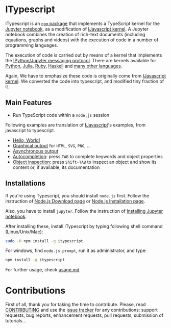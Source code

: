 # ITypescript

ITypescript is an [`npm` package](https://www.npmjs.com/) that implements a
TypeScript kernel for the [Jupyter notebook](http://jupyter.org/), as a modification of
[IJavascript kernel](http://n-riesco.github.io/ijavascript). A Jupyter
notebook combines the creation of rich-text documents (including equations,
graphs and videos) with the execution of code in a number of programming
languages.

The execution of code is carried out by means of a kernel that implements the
[IPython/Jupyter messaging
protocol](http://jupyter-client.readthedocs.io/en/latest/messaging.html).
There are kernels available for [Python](http://ipython.org/notebook.html),
[Julia](https://github.com/JuliaLang/IJulia.jl),
[Ruby](https://github.com/minad/iruby),
[Haskell](https://github.com/gibiansky/IHaskell) and [many
other languages](https://github.com/ipython/ipython/wiki/IPython-kernels-for-other-languages).

Again, We have to emphasize these code is originally come from [IJavascript kernel](http://n-riesco.github.io/ijavascript). 
We converted the code into typescript, and modified tiny fraction of it.

## Main Features

- Run TypeScript code within a `node.js` session

Following examples are translation of [IJavascript](http://n-riesco.github.io/ijavascript)'s
examples, from javascript to typescript.

- [Hello, World!](http://nearbydelta.github.io/itypescript/doc/hello.ipynb.html)
- [Graphical
  output](http://nearbydelta.github.io/itypescript/doc/graphics.ipynb.html) for
  `HTML`, `SVG`, `PNG`, ...
- [Asynchronous
  output](http://nearbydelta.github.io/itypescript/doc/async.ipynb.html)
- [Autocompletion](http://nearbydelta.github.io/itypescript/doc/Completion.Inspection.ipynb.html):
  press `TAB` to complete keywords and object properties
- [Object
  inspection](http://nearbydelta.github.io/itypescript/doc/Completion.Inspection.ipynb.html): press
  `Shift-TAB` to inspect an object and show its content or, if available, its
  documentation

## Installations

If you're using Typescript, you should install `node.js` first.
Follow the instruction of [Node.js Download page](https://nodejs.org/en/download/) or
[Node.js Installation page](https://nodejs.org/en/download/package-manager/).

Also, you have to install `jupyter`. Follow the instruction of
[Installing Jupyter notebook](http://jupyter.readthedocs.io/en/latest/install.html).

After installing these, install ITypescript by typing following shell command (Linux/Unix/Mac):
```sh
sudo -H npm install -g itypescript
```
For windows, find `node.js prompt`, run it as administrator, and type:
```sh
npm install -g itypescript
```
For further usage, check [usage.md](https://github.com/nearbydelta/itypescript/blob/master/doc/usage.md)

# Contributions

First of all, thank you for taking the time to contribute. Please, read
[CONTRIBUTING](http://github.com/nearbydelta/itypescript/blob/master/CONTRIBUTE.md) and use
the [issue tracker](http://github.com/nearbydelta/itypescript/issues) for any
contributions: support requests, bug reports, enhancement requests, pull
requests, submission of tutorials...
